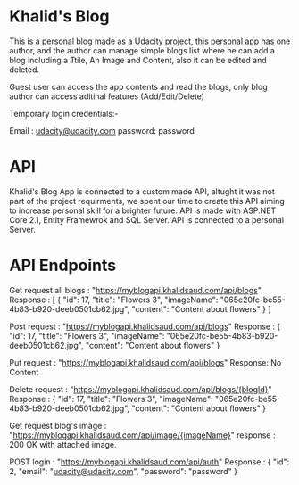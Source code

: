 # Khalid's Blog

This is a personal blog made as a Udacity project, this personal app has one author, and the author can manage simple blogs list where he can add a blog including a Ttile, An Image and Content, also it can be edited and deleted.

Guest user can access the app contents and read the blogs, only blog author can access aditinal features (Add/Edit/Delete)

Temporary login credentials:-

Email : udacity@udacity.com
password: password

# API

Khalid's Blog App is connected to a custom made API, altught it was not part of the project requirments, we spent our time to create this API aiming to increase personal skill for a brighter future.
API is made with ASP.NET Core 2.1, Entity Framewrok and SQL Server.
API is connected to a personal Server.

# API Endpoints

Get request all blogs : "https://myblogapi.khalidsaud.com/api/blogs"
Response : 
[
    {
        "id": 17,
        "title": "Flowers 3",
        "imageName": "065e20fc-be55-4b83-b920-deeb0501cb62.jpg",
        "content": "Content about flowers"
    }
]

Post request : "https://myblogapi.khalidsaud.com/api/blogs"
Response : 
    {
        "id": 17,
        "title": "Flowers 3",
        "imageName": "065e20fc-be55-4b83-b920-deeb0501cb62.jpg",
        "content": "Content about flowers"
    }
    
Put request : "https://myblogapi.khalidsaud.com/api/blogs"
Response: No Content

Delete request : "https://myblogapi.khalidsaud.com/api/blogs/{blogId}"
Response : 
    {
        "id": 17,
        "title": "Flowers 3",
        "imageName": "065e20fc-be55-4b83-b920-deeb0501cb62.jpg",
        "content": "Content about flowers"
    }

Get request blog's image : "https://myblogapi.khalidsaud.com/api/image/{imageName}"
response : 200 OK with attached image.

POST login : "https://myblogapi.khalidsaud.com/api/auth"
Response : 
{
    "id": 2,
    "email": "udacity@udacity.com",
    "password": "password"
}